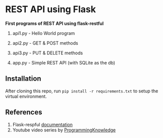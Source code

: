 # REST API using Flask

**First programs of REST API using flask-restful**

1. api1.py - Hello World program

2. api2.py - GET & POST methods

3. api3.py - PUT & DELETE methods

4. app.py - Simple REST API (with SQLite as the db)

## Installation

After cloning this repo, run ` pip install -r requirements.txt ` to setup the virtual environment. 

## References

1. Flask-respful [documentation](https://flask-restful.readthedocs.io/en/latest/)
2. Youtube video series by [ProgrammingKnowledge](https://www.youtube.com/watch?v=kENidSltTuA&list=PLS1QulWo1RIYbSv5_R2I_QbAcvbyqBCun&index=2)
